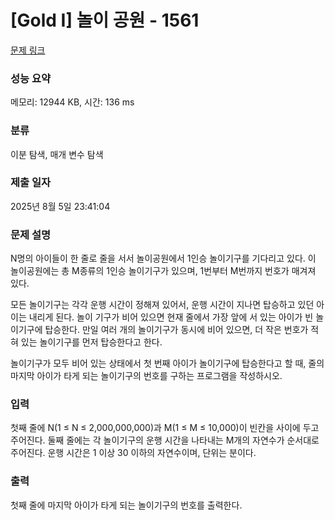 # [Gold I] 놀이 공원 - 1561 

[문제 링크](https://www.acmicpc.net/problem/1561) 

### 성능 요약

메모리: 12944 KB, 시간: 136 ms

### 분류

이분 탐색, 매개 변수 탐색

### 제출 일자

2025년 8월 5일 23:41:04

### 문제 설명

<p>N명의 아이들이 한 줄로 줄을 서서 놀이공원에서 1인승 놀이기구를 기다리고 있다. 이 놀이공원에는 총 M종류의 1인승 놀이기구가 있으며, 1번부터 M번까지 번호가 매겨져 있다.</p>

<p>모든 놀이기구는 각각 운행 시간이 정해져 있어서, 운행 시간이 지나면 탑승하고 있던 아이는 내리게 된다. 놀이 기구가 비어 있으면 현재 줄에서 가장 앞에 서 있는 아이가 빈 놀이기구에 탑승한다. 만일 여러 개의 놀이기구가 동시에 비어 있으면, 더 작은 번호가 적혀 있는 놀이기구를 먼저 탑승한다고 한다.</p>

<p>놀이기구가 모두 비어 있는 상태에서 첫 번째 아이가 놀이기구에 탑승한다고 할 때, 줄의 마지막 아이가 타게 되는 놀이기구의 번호를 구하는 프로그램을 작성하시오.</p>

### 입력 

 <p>첫째 줄에 N(1 ≤ N ≤ 2,000,000,000)과 M(1 ≤ M ≤ 10,000)이 빈칸을 사이에 두고 주어진다. 둘째 줄에는 각 놀이기구의 운행 시간을 나타내는 M개의 자연수가 순서대로 주어진다. 운행 시간은 1 이상 30 이하의 자연수이며, 단위는 분이다.</p>

### 출력 

 <p>첫째 줄에 마지막 아이가 타게 되는 놀이기구의 번호를 출력한다.</p>

